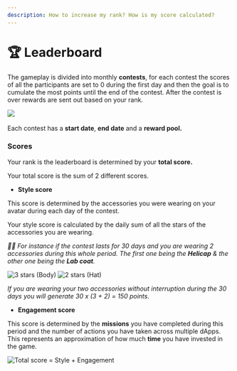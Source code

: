 ```yaml
---
description: How to increase my rank? How is my score calculated?
---
```


# 🏆 Leaderboard

The gameplay is divided into monthly **contests**, for each contest the scores of all the participants are set to 0 during the first day and then the goal is to cumulate the most points until the end of the contest. After the contest is over rewards are sent out based on your rank.

![](<../.gitbook/assets/Capture d’écran 2022-06-08 à 18.15.48.png>)

Each contest has a **start date**, **end date** and a **reward pool.**

### **Scores**

Your rank is the leaderboard is determined by your **total score.**&#x20;

Your total score is the sum of 2 different scores.

* **Style score**

This score is determined by the accessories you were wearing on your avatar during each day of the contest.

Your style score is calculated by the daily sum of all the stars of the accessories you are wearing.&#x20;

_👨‍🏫 For instance if the contest lasts for 30 days and you are wearing 2 accessories during this whole period. The first one being the **Helicap**  & the other one being the **Lab coat**._

![3 stars (Body)](<../.gitbook/assets/Capture d’écran 2022-06-08 à 19.05.04.png>) ![2 stars (Hat)](<../.gitbook/assets/Capture d’écran 2022-06-08 à 19.05.25.png>)

_If you are wearing your two accessories without interruption during the 30 days you will generate 30 x (3 + 2) = 150 points._&#x20;

* **Engagement score**&#x20;

This score is determined by the **missions** you have completed during this period and the number of actions you have taken across multiple dApps. This represents an approximation of how much **time** you have invested in the game.&#x20;

![Total score = Style + Engagement](<../.gitbook/assets/Capture d’écran 2022-06-08 à 18.57.40.png>)
